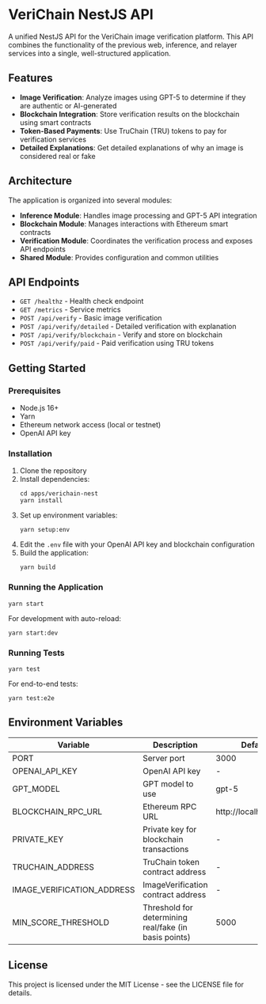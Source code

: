 # VeriChain NestJS API

A unified NestJS API for the VeriChain image verification platform. This API combines the functionality of the previous web, inference, and relayer services into a single, well-structured application.

## Features

- **Image Verification**: Analyze images using GPT-5 to determine if they are authentic or AI-generated
- **Blockchain Integration**: Store verification results on the blockchain using smart contracts
- **Token-Based Payments**: Use TruChain (TRU) tokens to pay for verification services
- **Detailed Explanations**: Get detailed explanations of why an image is considered real or fake

## Architecture

The application is organized into several modules:

- **Inference Module**: Handles image processing and GPT-5 API integration
- **Blockchain Module**: Manages interactions with Ethereum smart contracts
- **Verification Module**: Coordinates the verification process and exposes API endpoints
- **Shared Module**: Provides configuration and common utilities

## API Endpoints

- `GET /healthz` - Health check endpoint
- `GET /metrics` - Service metrics
- `POST /api/verify` - Basic image verification
- `POST /api/verify/detailed` - Detailed verification with explanation
- `POST /api/verify/blockchain` - Verify and store on blockchain
- `POST /api/verify/paid` - Paid verification using TRU tokens

## Getting Started

### Prerequisites

- Node.js 16+
- Yarn
- Ethereum network access (local or testnet)
- OpenAI API key

### Installation

1. Clone the repository
2. Install dependencies:
   ```
   cd apps/verichain-nest
   yarn install
   ```
3. Set up environment variables:
   ```
   yarn setup:env
   ```
4. Edit the `.env` file with your OpenAI API key and blockchain configuration
5. Build the application:
   ```
   yarn build
   ```

### Running the Application

```
yarn start
```

For development with auto-reload:
```
yarn start:dev
```

### Running Tests

```
yarn test
```

For end-to-end tests:
```
yarn test:e2e
```

## Environment Variables

| Variable | Description | Default |
|----------|-------------|---------|
| PORT | Server port | 3000 |
| OPENAI_API_KEY | OpenAI API key | - |
| GPT_MODEL | GPT model to use | gpt-5 |
| BLOCKCHAIN_RPC_URL | Ethereum RPC URL | http://localhost:8545 |
| PRIVATE_KEY | Private key for blockchain transactions | - |
| TRUCHAIN_ADDRESS | TruChain token contract address | - |
| IMAGE_VERIFICATION_ADDRESS | ImageVerification contract address | - |
| MIN_SCORE_THRESHOLD | Threshold for determining real/fake (in basis points) | 5000 |

## License

This project is licensed under the MIT License - see the LICENSE file for details.
